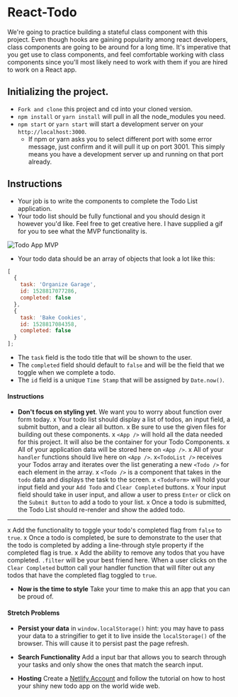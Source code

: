 # React-Todo

We're going to practice building a stateful class component with this project. Even though hooks are gaining popularity among react developers, class components are going to be around for a long time. It's imperative that you get use to class components, and feel comfortable working with class components since you'll most likely need to work with them if you are hired to work on a React app.

## Initializing the project.

- `Fork and clone` this project and cd into your cloned version.
- `npm install` or `yarn install` will pull in all the node_modules you need.
- `npm start` or `yarn start` will start a development server on your `http://localhost:3000`.
  - If npm or yarn asks you to select different port with some error message, just confirm and it will pull it up on port 3001. This simply means you have a development server up and running on that port already.

## Instructions

- Your job is to write the components to complete the Todo List application.
- Your todo list should be fully functional and you should design it however you'd like. Feel free to get creative here. I have supplied a gif for you to see what the MVP functionality is.

![Todo App MVP](todo.gif)

- Your todo data should be an array of objects that look a lot like this:

```js
[
  {
    task: 'Organize Garage',
    id: 1528817077286,
    completed: false
  },
  {
    task: 'Bake Cookies',
    id: 1528817084358,
    completed: false
  }
];
```

- The `task` field is the todo title that will be shown to the user.
- The `completed` field should default to `false` and will be the field that we toggle when we complete a todo.
- The `id` field is a unique `Time Stamp` that will be assigned by `Date.now()`.

#### Instructions

- **Don't focus on styling yet**. We want you to worry about function over form today.
x Your todo list should display a list of todos, an input field, a submit button, and a clear all button.
x Be sure to use the given files for building out these components.
x `<App />` will hold all the data needed for this project. It will also be the container for your Todo Components.
  x All of your application data will be stored here on `<App />`.
  x All of your `handler` functions should live here on `<App />`.
x`<TodoList />` receives your Todos array and iterates over the list generating a new `<Todo />` for each element in the array.
x `<Todo />` is a component that takes in the `todo` data and displays the task to the screen.
x `<TodoForm>` will hold your input field and your `Add Todo` and `Clear Completed` buttons.
  x Your input field should take in user input, and allow a user to press `Enter` or click on the `Submit Button` to add a todo to your list.
  x Once a todo is submitted, the Todo List should re-render and show the added todo.

---

x Add the functionality to toggle your todo's completed flag from `false` to `true`.
  x Once a todo is completed, be sure to demonstrate to the user that the todo is completed by adding a line-through style property if the completed flag is true.
x Add the ability to remove any todos that you have completed. `.filter` will be your best friend here. When a user clicks on the `Clear Completed` button call your handler function that will filter out any todos that have the completed flag toggled to `true`.
- **Now is the time to style** Take your time to make this an app that you can be proud of.

#### Stretch Problems

- **Persist your data** in `window.localStorage()` hint: you may have to pass your data to a stringifier to get it to live inside the `localStorage()` of the browser. This will cause it to persist past the page refresh.

- **Search Functionality** Add a input bar that allows you to search through your tasks and only show the ones that match the search input.

- **Hosting** Create a [Netlify Account](https://www.netlify.com/) and follow the tutorial on how to host your shiny new todo app on the world wide web.
